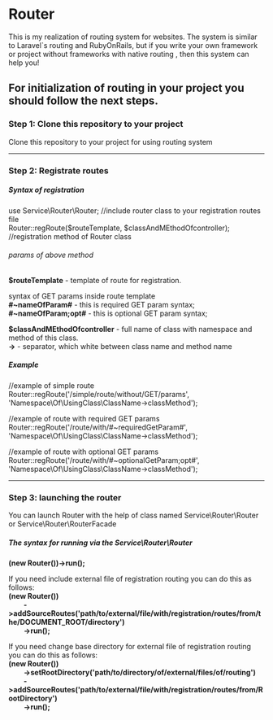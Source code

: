 # Router
This is my realization of routing system for websites. The system is similar to Laravel`s routing and RubyOnRails, but if you write your own framework or  project without frameworks with native routing , then this system can help you!

<h2>For initialization of routing in your project you should follow the next steps.</h2>

<h3><b>Step 1: Clone this repository to your project</b></h3>
<p>Clone this repository to your project for using routing system</p>

<hr>

<h3><b>Step 2: Registrate routes</b></h3>
<h5>Syntax of registration</h5>

<p>
  use Service\Router\Router; //include router class to your registration routes file <br>
  Router::regRoute($routeTemplate, $classAndMEthodOfcontroller); //registration method of Router class <br>
<p>

<h6>params of above method</h6>
<p>
  <b>$routeTemplate</b> - template of route for registration. <br>
  
  syntax of GET params inside route template <br>
  <b>#~nameOfParam#</b> - this is required GET param syntax; <br>
  <b>#~nameOfParam;opt#</b> - this is optional GET param syntax; <br>
</p>

<p>
  <b>$classAndMEthodOfcontroller</b> - full name of class with namespace and method of this class. <br>
  <b>-></b> - separator, which white between class name and method name
</p>

<h5>Example</h5>
<p>
  //example of simple route <br>
  Router::regRoute('/simple/route/without/GET/params', 'Namespace\Of\UsingClass\ClassName->classMethod');
</p>

<p>
  //example of route with required GET params <br>
  Router::regRoute('/route/with/#~requiredGetParam#', 'Namespace\Of\UsingClass\ClassName->classMethod');
</p>

<p>
  //example of route with optional GET params <br>
  Router::regRoute('/route/with/#~optionalGetParam;opt#', 'Namespace\Of\UsingClass\ClassName->classMethod');
</p>
<hr>

<h3><b>Step 3: launching the router</b></h3>
<p>You can launch Router with the help of class named Service\Router\Router or Service\Router\RouterFacade</p>

<h5>The syntax for running via the Service\Router\Router</h5>
<p>
  <b>(new Router())->run();</b>
</p>
<p>
  If you need include external file of registration routing you can do this as follows: <br>
    <b>(new Router())<br>
        &nbsp&nbsp&nbsp&nbsp &nbsp&nbsp&nbsp&nbsp->addSourceRoutes('path/to/external/file/with/registration/routes/from/the/DOCUMENT_ROOT/directory')<br>
        &nbsp&nbsp&nbsp&nbsp &nbsp&nbsp&nbsp&nbsp->run();</b>
</p>

<p>
  If you need change base directory for external file of registration routing you can do this as follows: <br>
    <b>(new Router())<br>
        &nbsp&nbsp&nbsp&nbsp &nbsp&nbsp&nbsp&nbsp->setRootDirectory('path/to/directory/of/external/files/of/routing')<br>
        &nbsp&nbsp&nbsp&nbsp &nbsp&nbsp&nbsp&nbsp->addSourceRoutes('path/to/external/file/with/registration/routes/from/RootDirectory')<br>
        &nbsp&nbsp&nbsp&nbsp &nbsp&nbsp&nbsp&nbsp->run();</b>
</p>
